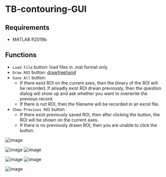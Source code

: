 # TB-contouring-GUI

## Requirements
- MATLAB R2019b

## Functions
- `Load File` button: load files in .mat format only.
- `Draw ROI` button: [drawfreehand](https://www.mathworks.com/help/images/ref/drawfreehand.html)
- `Save All` button:
  -  If there exist ROI on the current axes, then the binary of the ROI will be recorded. If alreadly exist ROI drwan previously, then the question dialog will show up and ask whether you want to overwrite the previous record.
  -  If there is not ROI, then the filename will be recorded in an excel file.
- `Show Previous ROI` button
  - If there exist previously saved ROI, then after clicking the button, the ROI will be shown on the current axes.
  - If there is no previously drawn ROI, then you are unable to click the button.


![image](https://user-images.githubusercontent.com/39336334/119602156-26402880-be1d-11eb-9d8a-f739607921ca.png)

![image](https://user-images.githubusercontent.com/39336334/119601984-cf3a5380-be1c-11eb-847b-7b4a6857aa6a.png)
![image](https://user-images.githubusercontent.com/39336334/119601996-d4979e00-be1c-11eb-8e07-b775b7fc67d5.png)


![image](https://user-images.githubusercontent.com/39336334/119601965-ca759f80-be1c-11eb-8531-8b5836f3b08a.png)
![image](https://user-images.githubusercontent.com/39336334/119601946-c3e72800-be1c-11eb-9d39-8cf516761b3c.png)

![image](https://user-images.githubusercontent.com/39336334/119602057-f133d600-be1c-11eb-9ee5-53244666f6d5.png)
